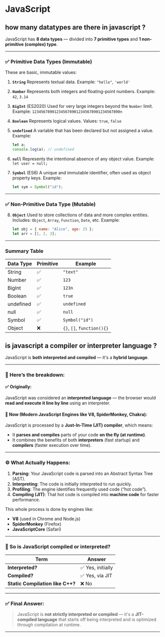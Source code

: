 # JavaScript

## how many datatypes are there in javascript ?


JavaScript has **8 data types** — divided into **7 primitive types** and **1 non-primitive (complex) type**.

---

### ✅ **Primitive Data Types (Immutable)**

These are basic, immutable values:

1. **`String`**
   Represents textual data.
   Example: `"hello"`, `'world'`

2. **`Number`**
   Represents both integers and floating-point numbers.
   Example: `42`, `3.14`

3. **`BigInt`** (ES2020)
   Used for very large integers beyond the `Number` limit.
   Example: `1234567890123456789012345678901234567890n`

4. **`Boolean`**
   Represents logical values.
   Values: `true`, `false`

5. **`undefined`**
   A variable that has been declared but not assigned a value.
   Example:

   ```js
   let a;
   console.log(a); // undefined
   ```

6. **`null`**
   Represents the intentional absence of any object value.
   Example: `let user = null;`

7. **`Symbol`** (ES6)
   A unique and immutable identifier, often used as object property keys.
   Example:

   ```js
   let sym = Symbol("id");
   ```

---

### ✅ **Non-Primitive Data Type (Mutable)**

8. **`Object`**
   Used to store collections of data and more complex entities.
   Includes: `Object`, `Array`, `Function`, `Date`, etc.
   Example:

   ```js
   let obj = { name: "Alice", age: 25 };
   let arr = [1, 2, 3];
   ```

---

### Summary Table

| Data Type | Primitive | Example                    |
| --------- | --------- | -------------------------- |
| String    | ✅         | `"text"`                   |
| Number    | ✅         | `123`                      |
| BigInt    | ✅         | `123n`                     |
| Boolean   | ✅         | `true`                     |
| undefined | ✅         | `undefined`                |
| null      | ✅         | `null`                     |
| Symbol    | ✅         | `Symbol("id")`             |
| Object    | ❌         | `{}`, `[]`, `function(){}` |


























## is javascript a compiler or interpreter language ?

JavaScript is **both interpreted and compiled** — it's a **hybrid language**.

---

### 🧠 Here’s the breakdown:

#### ✅ Originally:

JavaScript was considered an **interpreted language** — the browser would **read and execute it line by line** using an interpreter.

#### 🔄 Now (Modern JavaScript Engines like V8, SpiderMonkey, Chakra):

JavaScript is processed by a **Just-In-Time (JIT) compiler**, which means:

* It **parses and compiles** parts of your code **on the fly (at runtime)**.
* It combines the benefits of both **interpreters** (fast startup) and **compilers** (faster execution over time).

---

### ⚙️ What Actually Happens:

1. **Parsing**: Your JavaScript code is parsed into an Abstract Syntax Tree (AST).
2. **Interpreting**: The code is initially interpreted to run quickly.
3. **Profiling**: The engine identifies frequently used code (“hot code”).
4. **Compiling (JIT)**: That hot code is compiled into **machine code** for faster performance.

This whole process is done by engines like:

* **V8** (used in Chrome and Node.js)
* **SpiderMonkey** (Firefox)
* **JavaScriptCore** (Safari)

---

### 📌 So is JavaScript compiled or interpreted?

| Term                             | Answer           |
| -------------------------------- | ---------------- |
| **Interpreted?**                 | ✅ Yes, initially |
| **Compiled?**                    | ✅ Yes, via JIT   |
| **Static Compilation like C++?** | ❌ No             |

---

### ✅ Final Answer:

> JavaScript is **not strictly interpreted or compiled** — it's a **JIT-compiled language** that starts off being interpreted and is optimized through compilation at runtime.

---
